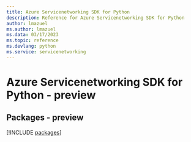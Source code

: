 ```yaml
---
title: Azure Servicenetworking SDK for Python
description: Reference for Azure Servicenetworking SDK for Python
author: lmazuel
ms.author: lmazuel
ms.data: 03/17/2023
ms.topic: reference
ms.devlang: python
ms.service: servicenetworking
---
```

# Azure Servicenetworking SDK for Python - preview
## Packages - preview
[!INCLUDE [packages](servicenetworking-index.md)]